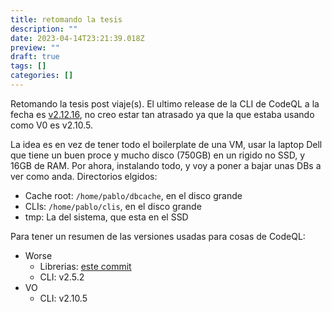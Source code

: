 ```yaml
---
title: retomando la tesis
description: ""
date: 2023-04-14T23:21:39.018Z
preview: ""
draft: true
tags: []
categories: []
---
```


Retomando la tesis post viaje(s). El ultimo release de la CLI de CodeQL a la fecha es [v2.12.16](https://github.com/github/codeql-cli-binaries/releases/tag/v2.12.6), no creo estar tan atrasado ya que la que estaba usando como V0 es v2.10.5.

La idea es en vez de tener todo el boilerplate de una VM, usar la laptop Dell que tiene un buen proce y mucho disco (750GB) en un rigido no SSD, y 16GB de RAM. Por ahora, instalando todo, y voy a poner a bajar unas DBs a ver como anda. Directorios elgidos:

- Cache root: `/home/pablo/dbcache`, en el disco grande
- CLIs: `/home/pablo/clis`, en el disco grande
- tmp: La del sistema, que esta en el SSD

Para tener un resumen de las versiones usadas para cosas de CodeQL:
- Worse
  - Librerias: [este commit](https://github.com/github/codeql/commit/a1c38b78a9)
  - CLI: v2.5.2
- VO
  - CLI: v2.10.5